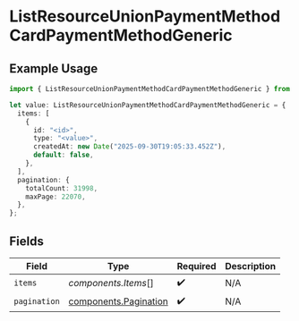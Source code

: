 # ListResourceUnionPaymentMethodCardPaymentMethodGeneric

## Example Usage

```typescript
import { ListResourceUnionPaymentMethodCardPaymentMethodGeneric } from "@polar-sh/sdk/models/components/listresourceunionpaymentmethodcardpaymentmethodgeneric.js";

let value: ListResourceUnionPaymentMethodCardPaymentMethodGeneric = {
  items: [
    {
      id: "<id>",
      type: "<value>",
      createdAt: new Date("2025-09-30T19:05:33.452Z"),
      default: false,
    },
  ],
  pagination: {
    totalCount: 31998,
    maxPage: 22070,
  },
};
```

## Fields

| Field                                                          | Type                                                           | Required                                                       | Description                                                    |
| -------------------------------------------------------------- | -------------------------------------------------------------- | -------------------------------------------------------------- | -------------------------------------------------------------- |
| `items`                                                        | *components.Items*[]                                           | :heavy_check_mark:                                             | N/A                                                            |
| `pagination`                                                   | [components.Pagination](../../models/components/pagination.md) | :heavy_check_mark:                                             | N/A                                                            |
